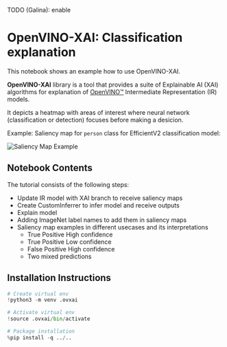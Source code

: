 <!-- markdownlint-disable -->
TODO (Galina): enable

# OpenVINO-XAI: Classification explanation

This notebook shows an example how to use OpenVINO-XAI.

**OpenVINO-XAI** library is a tool that provides a suite of Explainable AI (XAI) algorithms for explanation of
[OpenVINO™](https://github.com/openvinotoolkit/openvino) Intermediate Representation (IR) models.

It depicts a heatmap with areas of interest where neural network (classification or detection) focuses before making a desicion. 

Example: Saliency map for `person` class for EfficientV2 classification model:

![Saliency Map Example](../../docs/images/saliency_map_person.png)

## Notebook Contents

The tutorial consists of the following steps:

- Update IR model with XAI branch to receive saliency maps
- Create CustomInferrer to infer model and receive outputs
- Explain model 
- Adding ImageNet label names to add them in saliency maps
- Saliency map examples in different usecases and its interpretations
    - True Positive High confidence
    - True Positive Low confidence   
    - False Positive High confidence  
    - Two mixed predictions


## Installation Instructions

```python
# Create virtual env
!python3 -m venv .ovxai

# Activate virtual env
!source .ovxai/bin/activate

# Package installation
%pip install -q ../..

```
